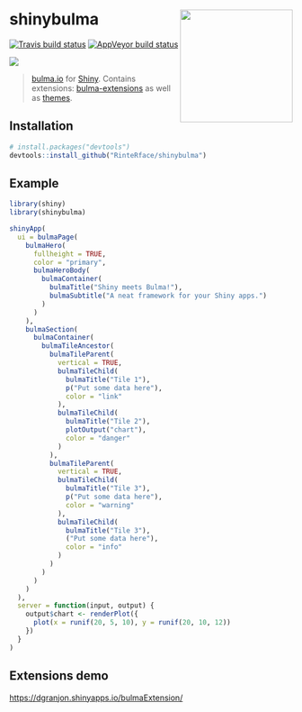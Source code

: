 # shinybulma <img src="http://rinterface.com/inst/images/shinybulma.svg" width="200px" align="right"/>

[![Travis build status](https://travis-ci.org/RinteRface/shinybulma.svg?branch=master)](https://travis-ci.org/RinteRface/shinybulma) [![AppVeyor build status](https://ci.appveyor.com/api/projects/status/github/RinteRface/shinybulma?branch=master&svg=true)](https://ci.appveyor.com/project/RinteRface/shinybulma)

![](https://bulma.io/images/made-with-bulma.png)

> [bulma.io](https://bulma.io) for [Shiny](https://shiny.rstudio.com/). Contains extensions: [bulma-extensions](https://wikiki.github.io) as well as [themes](https://jenil.github.io/bulmaswatch/).

## Installation

``` r
# install.packages("devtools")
devtools::install_github("RinteRface/shinybulma")
```

## Example

``` r
library(shiny)
library(shinybulma)

shinyApp(
  ui = bulmaPage(
    bulmaHero(
      fullheight = TRUE,
      color = "primary",
      bulmaHeroBody(
        bulmaContainer(
          bulmaTitle("Shiny meets Bulma!"),
          bulmaSubtitle("A neat framework for your Shiny apps.")
        )
      )
    ),
    bulmaSection(
      bulmaContainer(
        bulmaTileAncestor(
          bulmaTileParent(
            vertical = TRUE,
            bulmaTileChild(
              bulmaTitle("Tile 1"),
              p("Put some data here"),
              color = "link"
            ),
            bulmaTileChild(
              bulmaTitle("Tile 2"),
              plotOutput("chart"),
              color = "danger"
            )
          ),
          bulmaTileParent(
            vertical = TRUE,
            bulmaTileChild(
              bulmaTitle("Tile 3"),
              p("Put some data here"),
              color = "warning"
            ),
            bulmaTileChild(
              bulmaTitle("Tile 3"),
              ("Put some data here"),
              color = "info"
            )
          )
        )
      )
    )
  ),
  server = function(input, output) {
    output$chart <- renderPlot({
      plot(x = runif(20, 5, 10), y = runif(20, 10, 12))
    })
  }
)
```

## Extensions demo

https://dgranjon.shinyapps.io/bulmaExtension/


